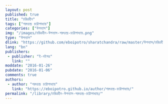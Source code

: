 ```yaml
---
layout: post
published: true
title: "চরিত্রহীন"
tags: ["শরৎচন্দ্র চট্টোপাধ্যায়"]
categories: ["উপন্যাস"]
img: "/images/চরিত্রহীন-উপন্যাস-শরৎচন্দ্র-চট্টোপাধ্যায়.png"
type: "উপন্যাস"
dlink: "https://github.com/eboipotro/sharatchandra/raw/master/উপন্যাস/চরিত্রহীন.epub"
lang: "bn"
publishers: 
 - publisher: "ই-বইপত্র"
   link: ""
moddate: "2016-01-26"
pubdate: "2016-01-06"
comments: true
authors: 
 - author: "শরৎচন্দ্র চট্টোপাধ্যায়"
   link: "https://eboipotro.github.io/author/শরৎচন্দ্র-চট্টোপাধ্যায়/"
permalink: "/library/চরিত্রহীন-উপন্যাস-শরৎচন্দ্র-চট্টোপাধ্যায়/"
---
```

